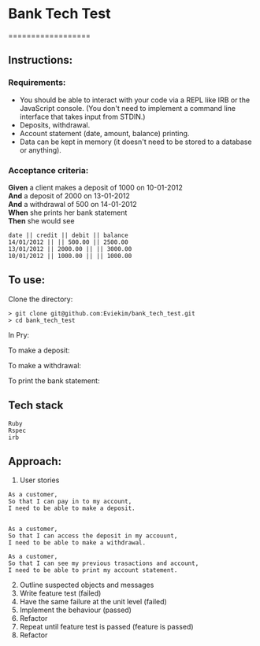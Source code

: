 # Bank Tech Test
==================


## Instructions:
### Requirements:

* You should be able to interact with your code via a REPL like IRB or the JavaScript console.  (You don't need to implement a command line interface that takes input from STDIN.)
* Deposits, withdrawal.
* Account statement (date, amount, balance) printing.
* Data can be kept in memory (it doesn't need to be stored to a database or anything).

### Acceptance criteria:

**Given** a client makes a deposit of 1000 on 10-01-2012  
**And** a deposit of 2000 on 13-01-2012  
**And** a withdrawal of 500 on 14-01-2012  
**When** she prints her bank statement  
**Then** she would see

```
date || credit || debit || balance
14/01/2012 || || 500.00 || 2500.00
13/01/2012 || 2000.00 || || 3000.00
10/01/2012 || 1000.00 || || 1000.00
```


## To use:

Clone the directory:
```
> git clone git@github.com:Eviekim/bank_tech_test.git
> cd bank_tech_test
```
In Pry:

To make a deposit:

To make a withdrawal:

To print the bank statement: 

## Tech stack
```
Ruby
Rspec
irb
```

## Approach:

1. User stories
```
As a customer,
So that I can pay in to my account,
I need to be able to make a deposit.
```
```

As a customer,
So that I can access the deposit in my accouunt,
I need to be able to make a withdrawal.
```
```
As a customer,
So that I can see my previous trasactions and account,
I need to be able to print my account statement.
```

2. Outline suspected objects and messages
3. Write feature test (failed)
4. Have the same failure at the unit level (failed)
5. Implement the behaviour (passed)
6. Refactor
7. Repeat until feature test is passed (feature is passed)
8. Refactor

